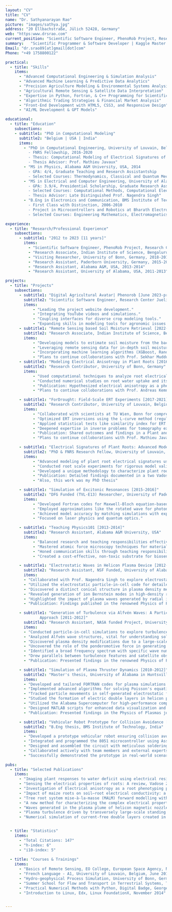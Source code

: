 ```yaml
---
layout: "CV"
title: "CV"
name: "Dr. Sathyanarayan Rao"
picture: "images/sathya.jpg"
address: "20 Ellbachstraße, Jülich 52428, Germany"
web: "https:www.drsrao.com"
current_position: "Scientific Software Engineer, PhenoRob Project, Research Center, Juelich, Germany"
summary:   "Scientific Programmer & Software Developer | Kaggle Master (Top 2%) | Expertise in Computational Simulations, Data Analytics, & Engineering | Silver Kaggle Medals: Random Forest & XGBoost | Proficient: Python, MATLAB, FORTRAN | Frontend Dev: HTML & CSS | PhD: Computational Modeling of Plant Roots | Researcher"
Email: "dr.srao89[at]gmail[dot]com"
Phone: "+49 1758800122"

practical:
  - title: "Skills"
    items:
      - "Advanced Computational Engineering & Simulation Analysis"
      - "Advanced Machine Learning & Predictive Data Analytics"
      - "Precision Agriculture Modeling & Environmental Systems Analysis"
      - "Agricultural Remote Sensing & Satellite Data Interpretation"
      - "Expertise in Python, Fortran, & C++ Programming for Scientific Computing"
      - "Algorithmic Trading Strategies & Financial Market Analysis"
      - "Front-End Development with HTML5, CSS3, and Responsive Design"
      - "AI/ML Development & GPT Models"

educational:
  - title: "Education"
    subsections:
    - subtitle1: "PhD in Computational Modeling"
      subtitle2: "Belgium | USA | India"
      items:
        - "PhD in Computational Engineering, University of Louvain, Belgium, 2020
          - FNRS Fellowship, 2016-2020
          - Thesis: Computational Modeling of Electrical Signatures of Plant Roots
          - Thesis Advisor: Prof. Mathieu Javaux"
        - "MS in Physics, Alabama A&M University, USA, 2014
          - GPA: 4/4, Graduate Teaching and Research Assistantship
          - Selected Courses: Thermodynamics, Classical and Quantum Mechanics, Optics, Laser Physics, Statistical Mechanics, Nanophotonics"
        - "MS in Electrical and Computer Engineering, University of Alabama in Huntsville, USA, 2012
          - GPA: 3.9/4, Presidential Scholarship, Graduate Research Assistantship
          - Selected Courses: Computational Methods, Computational Electromagnetics, Signal Processing, Advanced Radar Engineering, Space Plasma Physics, Stochastic and Random Processes
          - Thesis Advisor: Late Distinguished Prof. Nagendra Singh"
        - "B.Eng in Electronics and Communication, BMS Institute of Technology, Bengaluru, India, 2010
          - First Class with Distinction, 2006-2010
          - Project in Microcontrollers and Robotics at Bharath Electronics Limited
          - Selected Courses: Engineering Mathematics, Electromagnetics, Satellite Communication, Antenna Engineering, Signal Processing, Linear Integrated Circuits"

experience:
  - title: "Research/Professional Experience"
    subsections:
      - subtitle1: "2012 to 2023 [11 years]"
        items:
          - "Scientific Software Engineer, PhenoRob Project, Research Center, Juelich, Germany, 2023-"
          - "Research Associate, Indian Institute of Science, Bengaluru, India, 2022-2023"
          - "Visiting Researcher, University of Bonn, Germany, 2018-2019"
          - "Research Assistant, Paderborn University, Germany, 2015-2016"
          - "Research Assistant, Alabama A&M, USA, 2013-2014"
          - "Research Assistant, University of Alabama, USA, 2011-2013"

projects:
  - title: "Projects"
    subsections:
      - subtitle1: "Digital Agricultural Avatar| Phenorob [June 2023-present]"  
        subtitle2: "Scientific Software Engineer, Research Center Juelich, Germany" 
        items:
            - "Leading the project website development."
            - "Integrating YouTube videos and simulations."
            - "Coupling interfaces for diverse crop modeling tools."
            - "Expanding skills in modeling tools for agronomic issues like fertilizer optimization."
      - subtitle1: "Remote Sensing based Soil Moisture Retrieval [2022-present]"
        subtitle2: "Research Associate, Indian Institute of Science, Bengaluru, India"
        items:
            - "Developing models to estimate soil moisture from the backscatter signatures in Berambadi Watershed, Karnataka, India."
            - "Leveraging remote sensing data for in-depth soil moisture level analysis."
            - "Incorporating machine learning algorithms (XGBoost, Random Forest) to enhance the accuracy of soil moisture estimations"
            - "Plans to continue colloborations with Prof. Sekhar Muddu at IISc sometime in the future regarding web application development for the usage of farmers in Berambadi watershed."
      - subtitle1: "Modeling Electrical Anisotropy in Plant Roots [2016-2020]"
        subtitle2: "Research Contributor, University of Bonn, Germany"
        items:
            - "Used computational techniques to analyze root electrical signatures in Geo-electric measurements."
            - "Conducted numerical studies on root water uptake and its impact on electrical signatures."
            - "Publication: Hypothesized electrical anisotropy as a phenotyping parameter at a research conference."
            - "Plans to continue colloborations with Prof. Andreas Kemna at Bonn in near future regarding code development."

      - subtitle1: "ForDrought: Field-Scale ERT Experiments [2017-2021]"
        subtitle2: "Research Contributor, University of Louvain, Belgium"
        items:
            - "Collaborated with scientists at TU Wien, Bonn for comprehensive insights."
            - "Optimized ERT inversions using the L-curve method (regularization)."
            - "Applied statistical tests like similarity index for ERT image validation."
            - "Deepened expertise in inverse problems for tomography experiments."
            - "Publication: Shared outcomes and findings in a Plant and Soil journal."
            - "Plans to continue colloborations with Prof. Mathieu Javaux at Louvain in near future regarding publishing a pending work in ForDrought project."

      - subtitle1: "Electrical Signatures of Plant Roots: Advanced Modeling [2016-2020]"
        subtitle2: "PhD & FNRS Research Fellow, University of Louvain, Belgium"
        items:
            - "Advanced modeling of plant root electrical signatures using finite element analysis."
            - "Conducted root scale experiments for rigorous model validation."
            - "Developed a unique methodology to characterize plant roots' electrical properties."
            - "Publication: Detailed findings documented in a two Vadose zone journal publication."
            - "Also, this work was my PhD thesis"

      - subtitle1: "Simulation of Excitonic Resonances [2015-2016]"
        subtitle2: "DFG Funded (TVL-E13) Researcher, University of Paderborn, Germany"
        items:
            - "Developed Fortran codes for Maxwell-Bloch equation-based simulations of excitonic resonances."
            - "Employed approximations like the rotated wave for photon delay in a two level quantum system."
            - "Achieved model accuracy by matching simulations with experimental data."
            - "Focused on laser physics and quantum optics."

      - subtitle1: "Teaching Physics101 [2013-2014]"
        subtitle2: "Research Assistant, Alabama A&M University, USA"
        items:
            - "Balanced research and teaching responsibilities effectively."
            - "Mastered atomic force microscopy techniques for material characterization."
            - "Honed communication skills through teaching responsibilities."
            - "Created a cost-effective, non-toxic substrate for biosensing applications."

      - subtitle1: "Electrostatic Waves in Helicon Plasma Device [2012-2013]"
        subtitle2: "Research Assistant, NSF Funded, University of Alabama in Huntsville, USA"
        items:
        - "Collaborated with Prof. Nagendra Singh to explore electrostatic waves in helicon plasma devices."
        - "Utilized the electrostatic particle-in-cell code for detailed analysis."
        - "Discovered a distinct conical structure in plasma density measurements."
        - "Revealed generation of ion Bernstein modes in high-density regions."
        - "Highlighted the impact of plasma waves generated by radial ion beams on plasma plume structure."
        - "Publication: Findings published in the renowned Physics of Plasmas journal."

      - subtitle1: "Generation of Turbulence via Alfvén Waves: A Particle-in-Cell Simulation
               Approach [2011-2012]"
        subtitle2: "Research Assistant, NASA funded Project, University of Alabama in Huntsville, USA"
        items:
        - "Conducted particle-in-cell simulations to explore turbulence caused by Alfvén waves."
        - "Analyzed Alfvén wave structures, vital for understanding solar dynamics."
        - "Discovered plasma density modifications due to a large-scale standing shear Alfvén wave (LS-SAW)."
        - "Uncovered the role of the ponderomotive force in generating non-thermal plasma features."
        - "Identified a broad frequency spectrum with specific wave numbers, hinting at non-local parametric decay."
        - "Drew parallels between turbulence features and satellite observations in space plasmas."
        - "Publication: Presented findings in the renowned Physics of Plasmas journal."

      - subtitle1: "Simulation of Plasma Thruster Dynamics [2010-2012]"
        subtitle2: "Master's thesis, University of Alabama in Huntsville, USA"
        items:
        - "Developed and tailored FORTRAN codes for plasma simulations."
        - "Implemented advanced algorithms for solving Poisson's equations."
        - "Tracked particle movements in self-generated electrostatic fields innovatively."
        - "Studied the formation of electric double layers in helicon plasma devices."
        - "Utilized the Alabama Supercomputer for high-performance computing tasks."
        - "Designed MATLAB scripts for enhanced data visualization and processing."
        - "Publication: Presented findings in the Physics of Plasmas journal."

      - subtitle1: "Vehicular Robot Prototype for Collision Avoidance [2010]"
        subtitle2: "B.Eng thesis, BMS Institute of Technology, India"
        items:
        - "Developed a prototype vehicular robot ensuring collision avoidance."
        - "Integrated and programmed the 8051 microcontroller using Assembly language and HDL Verilog."
        - "Designed and assembled the circuit with meticulous soldering techniques."
        - "Collaborated actively with team members and external experts from Bharath Electronics Ltd."
        - "Successfully demonstrated the prototype in real-world scenarios."

pubs:
  - title: "Selected Publications"
    items:
      - "Imaging plant responses to water deficit using electrical resistivity tomography, Plant and Soil, 2020."
      - "Sensing the electrical properties of roots: A review, Vadose Zone Journal, 2020."
      - "Investigation of Electrical anisotropy as a root phenotyping parameter: Numerical study with root water uptake, Geophysical Research Abstracts, 2019."
      - "Impact of maize roots on soil–root electrical conductivity: a simulation study, Vadose zone journal, 2019."
      - "Tree root system mise-à-la-masse (MALM) forward modelling with explicit representation of root structure, Geophysical Research Abstracts, 2019."
      - "A new method for characterizing the complex electrical properties of root segments, 2018."
      - "Waves generated in the plasma plume of helicon magnetic nozzle, Physics of Plasmas, 2013."
      - "Plasma turbulence driven by transversely large-scale standing shear Alfvén waves, Physics of Plasmas, 2012."
      - "Numerical simulation of current-free double layers created in a helicon plasma device, Physics of Plasmas, 2012."


  - title: "Statistics"
    items:
      - "Total Citations: 147"
      - "h-index: 6"
      - "i10-index: 5"
      
  - title: "Courses & Trainings"
    items:
      - "Basics of Remote Sensing, EO College, European Space Agency, Nov. 2022"
      - "French Language - A1, University of Louvain, Belgium, June 2018"
      - "Hydro-geophysical Process Simulation, University of Bonn, Germany, June 2018"
      - "Summer School for Flow and Transport in Terrestrial Systems, TU Clausthal, Germany, September 2016"
      - "Practical Numerical Methods with Python, Digital Badge, George Washington University, December 2014"
      - "Introduction to Linux, Edx, Linux FoundationX, November 2014"


---
```


